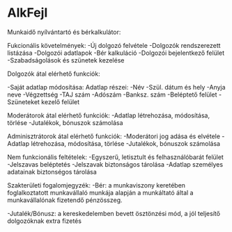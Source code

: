 # AlkFejl

Munkaidő nyílvántartó és bérkalkulátor:

Fukcionális követelmények:	-Új dolgozó felvétele
				-Dolgozók rendszerezett listázása
				-Dolgozói adatlapok
				-Bér kalkuláció
				-Dolgozói bejelentkező felület
				-Szabadságolások és szünetek kezelése
	
Dolgozók átal elérhető funkciók:

-Saját adatlap módosítása:
	Adatlap részei: -Név
			-Szül. dátum és hely
			-Anyja neve
			-Végzettség
			-TAJ szám
			-Adószám
			-Banksz. szám
-Beléptető felület
-Szüneteket kezelő felület

Moderátorok átal elérhető funkciók:	-Adatlap létrehozása, módosítása, törlése
				   	-Jutalékok, bónuszok számolása


Adminisztrátorok átal elérhető funkciók:	-Moderátori jog adása és elvétele
						-Adatlap létrehozása, módosítása, törlése
						-Jutalékok, bónuszok számolása


Nem funkcionális feltételek:	-Egyszerű, letisztult és felhasználóbarát felület
				-Jelszavas beléptetés
				-Jelszavak biztonságos tárolása
				-Adatlap személyes adatainak biztonségos tárolása



Szakterületi fogalomjegyzék:
-Bér: a munkaviszony keretében foglalkoztatott munkavállaló munkája alapján a munkáltató által a munkavállalónak fizetendő pénzösszeg.

-Jutalék/Bónusz: a kereskedelemben bevett ösztönzési mód, a jól teljesítő dolgozóknak extra fizetés







			 
